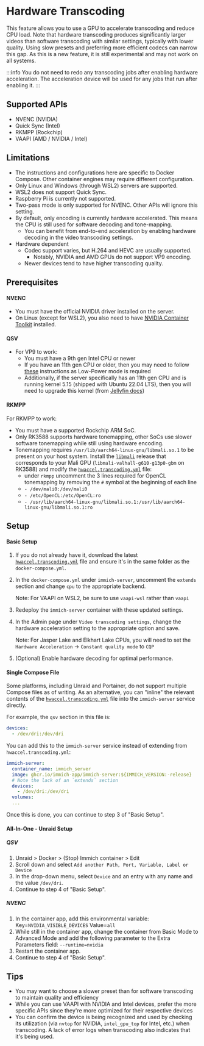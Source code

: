 # Hardware Transcoding

This feature allows you to use a GPU to accelerate transcoding and reduce CPU load.
Note that hardware transcoding produces significantly larger videos than software transcoding with similar settings, typically with lower quality. Using slow presets and preferring more efficient codecs can narrow this gap.
As this is a new feature, it is still experimental and may not work on all systems.

:::info
You do not need to redo any transcoding jobs after enabling hardware acceleration. The acceleration device will be used for any jobs that run after enabling it.
:::

## Supported APIs

- NVENC (NVIDIA)
- Quick Sync (Intel)
- RKMPP (Rockchip)
- VAAPI (AMD / NVIDIA / Intel)

## Limitations

- The instructions and configurations here are specific to Docker Compose. Other container engines may require different configuration.
- Only Linux and Windows (through WSL2) servers are supported.
- WSL2 does not support Quick Sync.
- Raspberry Pi is currently not supported.
- Two-pass mode is only supported for NVENC. Other APIs will ignore this setting.
- By default, only encoding is currently hardware accelerated. This means the CPU is still used for software decoding and tone-mapping.
  - You can benefit from end-to-end acceleration by enabling hardware decoding in the video transcoding settings.
- Hardware dependent
  - Codec support varies, but H.264 and HEVC are usually supported.
    - Notably, NVIDIA and AMD GPUs do not support VP9 encoding.
  - Newer devices tend to have higher transcoding quality.

## Prerequisites

#### NVENC

- You must have the official NVIDIA driver installed on the server.
- On Linux (except for WSL2), you also need to have [NVIDIA Container Toolkit][nvct] installed.

#### QSV

- For VP9 to work:
  - You must have a 9th gen Intel CPU or newer
  - If you have an 11th gen CPU or older, then you may need to follow [these][jellyfin-lp] instructions as Low-Power mode is required
  - Additionally, if the server specifically has an 11th gen CPU and is running kernel 5.15 (shipped with Ubuntu 22.04 LTS), then you will need to upgrade this kernel (from [Jellyfin docs][jellyfin-kernel-bug])

#### RKMPP

For RKMPP to work:

- You must have a supported Rockchip ARM SoC.
- Only RK3588 supports hardware tonemapping, other SoCs use slower software tonemapping while still using hardware encoding.
- Tonemapping requires `/usr/lib/aarch64-linux-gnu/libmali.so.1` to be present on your host system. Install the [`libmali`][libmali-rockchip] release that corresponds to your Mali GPU (`libmali-valhall-g610-g13p0-gbm` on RK3588) and modify the [`hwaccel.transcoding.yml`][hw-file] file:
  - under `rkmpp` uncomment the 3 lines required for OpenCL tonemapping by removing the `#` symbol at the beginning of each line
  - `- /dev/mali0:/dev/mali0`
  - `- /etc/OpenCL:/etc/OpenCL:ro`
  - `- /usr/lib/aarch64-linux-gnu/libmali.so.1:/usr/lib/aarch64-linux-gnu/libmali.so.1:ro`

## Setup

#### Basic Setup

1. If you do not already have it, download the latest [`hwaccel.transcoding.yml`][hw-file] file and ensure it's in the same folder as the `docker-compose.yml`.
2. In the `docker-compose.yml` under `immich-server`, uncomment the `extends` section and change `cpu` to the appropriate backend.

   Note: For VAAPI on WSL2, be sure to use `vaapi-wsl` rather than `vaapi`

3. Redeploy the `immich-server` container with these updated settings.
4. In the Admin page under `Video transcoding settings`, change the hardware acceleration setting to the appropriate option and save.

   Note: For Jasper Lake and Elkhart Lake CPUs, you will need to set the `Hardware Acceleration` -> `Constant quality mode` to `CQP`

5. (Optional) Enable hardware decoding for optimal performance.

#### Single Compose File

Some platforms, including Unraid and Portainer, do not support multiple Compose files as of writing. As an alternative, you can "inline" the relevant contents of the [`hwaccel.transcoding.yml`][hw-file] file into the `immich-server` service directly.

For example, the `qsv` section in this file is:

```yaml
devices:
  - /dev/dri:/dev/dri
```

You can add this to the `immich-server` service instead of extending from `hwaccel.transcoding.yml`:

```yaml
immich-server:
  container_name: immich_server
  image: ghcr.io/immich-app/immich-server:${IMMICH_VERSION:-release}
  # Note the lack of an `extends` section
  devices:
    - /dev/dri:/dev/dri
  volumes:
  ...
```

Once this is done, you can continue to step 3 of "Basic Setup".

#### All-In-One - Unraid Setup

##### QSV

1. Unraid > Docker > (Stop) Immich container > Edit
2. Scroll down and select `Add another Path, Port, Variable, Label or Device`
3. In the drop-down menu, select `Device` and an entry with any name and the value `/dev/dri`.
4. Continue to step 4 of "Basic Setup".

##### NVENC

1. In the container app, add this environmental variable: Key=`NVIDIA_VISIBLE_DEVICES` Value=`all`
2. While still in the container app, change the container from Basic Mode to Advanced Mode and add the following parameter to the Extra Parameters field: `--runtime=nvidia`
3. Restart the container app.
4. Continue to step 4 of "Basic Setup".

## Tips

- You may want to choose a slower preset than for software transcoding to maintain quality and efficiency
- While you can use VAAPI with NVIDIA and Intel devices, prefer the more specific APIs since they're more optimized for their respective devices
- You can confirm the device is being recognized and used by checking its utilization (via `nvtop` for NVIDIA, `intel_gpu_top` for Intel, etc.) when transcoding. A lack of error logs when transcoding also indicates that it's being used.

[hw-file]: https://github.com/immich-app/immich/releases/latest/download/hwaccel.transcoding.yml
[nvct]: https://docs.nvidia.com/datacenter/cloud-native/container-toolkit/latest/install-guide.html
[jellyfin-lp]: https://jellyfin.org../general/post-install/transcoding/hardware-acceleration/intel#low-power-encoding
[jellyfin-kernel-bug]: https://jellyfin.org../general/post-install/transcoding/hardware-acceleration/intel#known-issues-and-limitations-on-linux
[libmali-rockchip]: https://github.com/tsukumijima/libmali-rockchip/releases
